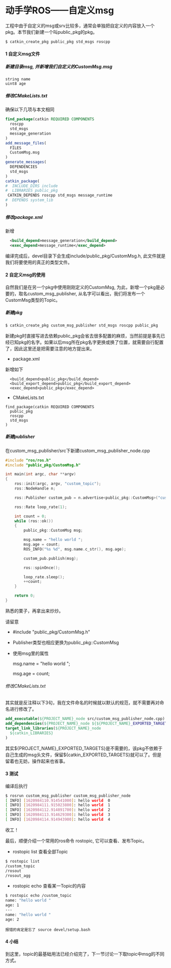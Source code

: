 # 动手学ROS——自定义msg

工程中由于自定义的msg或srv比较多，通常会单独把自定义的内容放入一个pkg。本节我们新建一个叫public_pkg的pkg。

```bash
$ catkin_create_pkg public_pkg std_msgs roscpp
```

#### 1 自定义msg文件

##### 新建目录msg, 并新增我们自定义的CustomMsg.msg

```
string name
uint8 age
```

##### 修改CMakeLists.txt

确保以下几项与本文相同

```cmake
find_package(catkin REQUIRED COMPONENTS
  roscpp
  std_msgs
  message_generation
)
add_message_files(
  FILES
  CustomMsg.msg
)
generate_messages(
  DEPENDENCIES
  std_msgs
)
catkin_package(
#  INCLUDE_DIRS include
#  LIBRARIES public_pkg
 CATKIN_DEPENDS roscpp std_msgs message_runtime
#  DEPENDS system_lib
)
```

##### 修改package.xml

新增

```xml
  <build_depend>message_generation</build_depend>
  <exec_depend>message_runtime</exec_depend>
```

编译完成后，devel目录下会生成include/public_pkg/CustomMsg.h, 此文件就是我们将要使用的真正的类型文件。

#### 2 自定义msg的使用

自然我们是在另一个pkg中使用刚刚定义的CustomMsg, 为此，新增一个pkg是必要的，取名custom_msg_publisher, 从名字可以看出，我们将发布一个CustomMsg类型的Topic。

##### 新建pkg

```bash
$ catkin_create_pkg custom_msg_publisher std_msgs roscpp public_pkg
```

新建pkg时直接写进去依赖public_pkg会省去很多配置的麻烦，当然前提是事先已经已知pkg的名字。如果以后msg所在pkg名字更换或换了位置，就需要自行配置了，因此这里还是把需要注意的地方提出来。

- package.xml

新增如下

```
  <build_depend>public_pkg</build_depend>
  <build_export_depend>public_pkg</build_export_depend>
  <exec_depend>public_pkg</exec_depend>
```

- CMakeLists.txt

```
find_package(catkin REQUIRED COMPONENTS
  public_pkg
  roscpp
  std_msgs
)

```



##### 新建publisher

在custom_msg_publisher/src下新建custom_msg_publisher_node.cpp

```c++
#include "ros/ros.h"
#include "public_pkg/CustomMsg.h"

int main(int argc, char **argv)
{
    ros::init(argc, argv, "custom_topic");
    ros::NodeHandle n;

    ros::Publisher custom_pub = n.advertise<public_pkg::CustomMsg>("custom_topic", 100);

    ros::Rate loop_rate(1);

    int count = 0;
    while (ros::ok())
    {
        public_pkg::CustomMsg msg;

        msg.name = "hello world ";
        msg.age = count;
        ROS_INFO("%s %d", msg.name.c_str(), msg.age);

        custom_pub.publish(msg);

        ros::spinOnce();

        loop_rate.sleep();
        ++count;
    }

    return 0;
}
```

熟悉的栗子，再拿出来炒炒。

请留意

- #include "public_pkg/CustomMsg.h"

- Publisher类型也相应更换为public_pkg::CustomMsg

- 使用msg里的属性

  msg.name = "hello world ";

  msg.age = count;

###### 修改CMakeLists.txt

其实就是反注释以下3句，我在文件命名的时候就以默认的规范，就不需要再对命名进行修改了。

```cmake
add_executable(${PROJECT_NAME}_node src/custom_msg_publisher_node.cpp)
add_dependencies(${PROJECT_NAME}_node ${${PROJECT_NAME}_EXPORTED_TARGETS} ${catkin_EXPORTED_TARGETS})
target_link_libraries(${PROJECT_NAME}_node
  ${catkin_LIBRARIES}
)
```

其实${PROJECT_NAME}_EXPORTED_TARGETS}是不需要的，该pkg不依赖于自己生成的msg头文件，保留${catkin_EXPORTED_TARGETS}就可以了。但是留着也无妨，操作起来也省事。

#### 3 测试

编译后执行

```bash
$ rosrun custom_msg_publisher custom_msg_publisher_node
[ INFO] [1620984110.914541000]: hello world  0
[ INFO] [1620984111.915023800]: hello world  1
[ INFO] [1620984112.914891700]: hello world  2
[ INFO] [1620984113.914629300]: hello world  3
[ INFO] [1620984114.914943900]: hello world  4
```

收工！

最后，顺便介绍一个常用的ros命令 rostopic, 它可以查看、发布Topic。

- rostopic list 查看全部Topic

```bash
$ rostopic list
/custom_topic
/rosout
/rosout_agg
```

- rostopic echo 查看某一Topic的内容

```bash
$ rostopic echo /custom_topic 
name: "hello world "
age: 1
---
name: "hello world "
age: 2
```

`报错的肯定是忘了 source devel/setup.bash`

#### 4 小结

到这里，topic的最基础用法已经介绍完了，下一节讨论一下取topic中msg的不同方式。